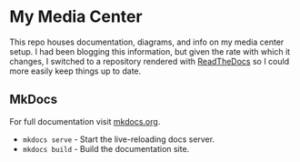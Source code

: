 # My Media Center

This repo houses documentation, diagrams, and info on my media center setup. I had been blogging this information, but given the rate with which it changes, I switched to a repository rendered with [ReadTheDocs](https://readthedocs.org/) so I could more easily keep things up to date.

## MkDocs
For full documentation visit [mkdocs.org](http://mkdocs.org).

* `mkdocs serve` - Start the live-reloading docs server.
* `mkdocs build` - Build the documentation site.
